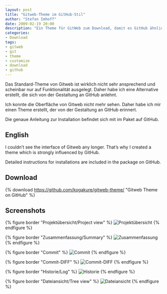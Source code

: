 ```yaml
---
layout: post
title: "Gitweb-Theme im GitHub-Stil"
author: "Stefan Imhoff"
date: 2009-02-19 20:00
description: "Ein Theme für GitWeb zum Download, damit es GitHub ähnlicher sieht und nicht mehr so hässlich ist."
categories:
- Download
tags:
- gitweb
- git
- theme
- customize
- download
- github
---
```


Das Standard-Theme von Gitweb ist wirklich nicht sehr ansprechend und scheinbar nur auf Funktionalität ausgelegt. Daher habe ich eine Alternative erstellt, die sich von der Gestaltung an GitHub anlehnt.

Ich konnte die Oberfläche von Gitweb nicht mehr sehen. Daher habe ich mir einen Theme erstellt, der von der Gestaltung an GitHub erinnert.

Die genaue Anleitung zur Installation befindet sich mit im Paket auf GitHub.

## English

I couldn’t see the interface of Gitweb any longer. That’s why I created a theme which is strongly influenced by GitHub.

Detailed instructions for installations are included in the package on GitHub.

## Download

{% download https://github.com/kogakure/gitweb-theme/ "Gitweb Theme on GitHub" %}

## Screenshots

{% figure border "Projektübersicht/Project view" %}
<img src="/assets/images/artikel/gitweb-theme-projects.png" alt="Projektübersicht" />
{% endfigure %}

{% figure border "Zusammenfassung/Summary" %}
<img src="/assets/images/artikel/gitweb-theme-summary.png" alt="Zusammenfassung" />
{% endfigure %}

{% figure border "Commit" %}
<img src="/assets/images/artikel/gitweb-theme-commit.png" alt="Commit" />
{% endfigure %}

{% figure border "Commit-DIFF" %}
<img src="/assets/images/artikel/gitweb-theme-commitdiff.png" alt="Commit-DIFF" />
{% endfigure %}

{% figure border "Historie/Log" %}
<img src="/assets/images/artikel/gitweb-theme-log.png" alt="Historie" />
{% endfigure %}

{% figure border "Dateiansicht/Tree view" %}
<img src="/assets/images/artikel/gitweb-theme-tree.png" alt="Dateiansicht" />
{% endfigure %}
